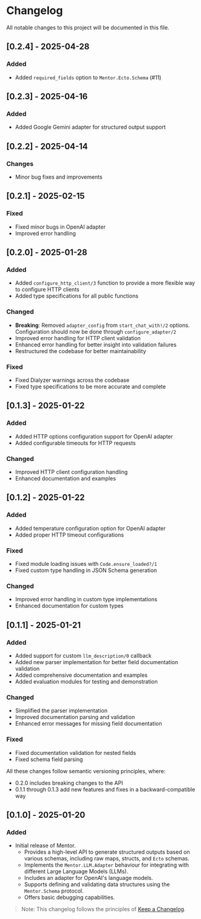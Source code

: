 # Changelog

All notable changes to this project will be documented in this file.

## [0.2.4]  - 2025-04-28

### Added
- Added `required_fields` option to `Mentor.Ecto.Schema` (#11)

## [0.2.3]  - 2025-04-16

### Added
- Added Google Gemini adapter for structured output support

## [0.2.2] - 2025-04-14

### Changes
- Minor bug fixes and improvements

## [0.2.1] - 2025-02-15

### Fixed
- Fixed minor bugs in OpenAI adapter
- Improved error handling

## [0.2.0] - 2025-01-28

### Added
- Added `configure_http_client/3` function to provide a more flexible way to configure HTTP clients
- Added type specifications for all public functions

### Changed
- **Breaking**: Removed `adapter_config` from `start_chat_with!/2` options. Configuration should now be done through `configure_adapter/2`
- Improved error handling for HTTP client validation
- Enhanced error handling for better insight into validation failures
- Restructured the codebase for better maintainability

### Fixed
- Fixed Dialyzer warnings across the codebase
- Fixed type specifications to be more accurate and complete

## [0.1.3] - 2025-01-22

### Added
- Added HTTP options configuration support for OpenAI adapter
- Added configurable timeouts for HTTP requests

### Changed
- Improved HTTP client configuration handling
- Enhanced documentation and examples

## [0.1.2] - 2025-01-22

### Added
- Added temperature configuration option for OpenAI adapter
- Added proper HTTP timeout configurations

### Fixed
- Fixed module loading issues with `Code.ensure_loaded?/1`
- Fixed custom type handling in JSON Schema generation

### Changed
- Improved error handling in custom type implementations
- Enhanced documentation for custom types

## [0.1.1] - 2025-01-21

### Added
- Added support for custom `llm_description/0` callback
- Added new parser implementation for better field documentation validation
- Added comprehensive documentation and examples
- Added evaluation modules for testing and demonstration

### Changed
- Simplified the parser implementation
- Improved documentation parsing and validation
- Enhanced error messages for missing field documentation

### Fixed
- Fixed documentation validation for nested fields
- Fixed schema field parsing

All these changes follow semantic versioning principles, where:
- 0.2.0 includes breaking changes to the API
- 0.1.1 through 0.1.3 add new features and fixes in a backward-compatible way

## [0.1.0] - 2025-01-20

### Added

- Initial release of Mentor.
  - Provides a high-level API to generate structured outputs based on various schemas, including raw maps, structs, and `Ecto` schemas.
  - Implements the `Mentor.LLM.Adapter` behaviour for integrating with different Large Language Models (LLMs).
  - Includes an adapter for OpenAI's language models.
  - Supports defining and validating data structures using the `Mentor.Schema` protocol.
  - Offers basic debugging capabilities.

> Note: This changelog follows the principles of [Keep a Changelog](https://keepachangelog.com/en/1.0.0/).
